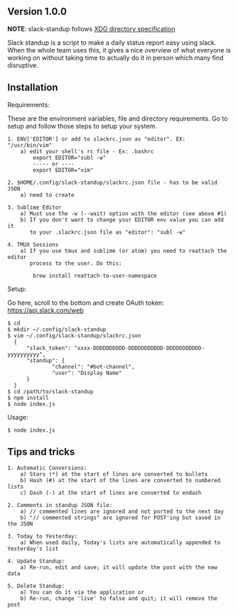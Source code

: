 Version 1.0.0
-------------

__NOTE__: slack-standup follows [XDG directory
specification](http://standards.freedesktop.org/basedir-spec/basedir-spec-latest.html)

Slack standup is a script to make a daily status report easy using slack. When
the whole team uses this, it gives a nice overview of what everyone is working
on without taking time to actually do it in person which many find disruptive.


Installation
------------

Requirements:

These are the environment variables, file and directory requirements. Go to setup and follow those
steps to setup your system.

    1. ENV['EDITOR'] or add to slackrc.json as "editor". EX: "/usr/bin/vim"
        a) edit your shell's rc file - Ex: .bashrc
            export EDITOR="subl -w"
            ----- or ----
            export EDITOR="vim"

    2. $HOME/.config/slack-standup/slackrc.json file - has to be valid JSON
        a) need to create

    3. Sublime Editor
        a) Must use the -w (--wait) option with the editor (see above #1)
        b) If you don't want to change your EDITOR env value you can add it
           to your .slackrc.json file as "editor": "subl -w"

    4. TMUX Sessions
        a) If you use tmux and sublime (or atom) you need to reattach the editor
           process to the user. Do this:

            brew install reattach-to-user-namespace


Setup:

Go here, scroll to the bottom and create OAuth token:
https://api.slack.com/web

    $ cd
    $ mkdir ~/.config/slack-standup
    $ vim ~/.config/slack-standup/slackrc.json
      {
          "slack_token": "xxxx-DDDDDDDDDD-DDDDDDDDDDD-DDDDDDDDDDD-yyyyyyyyyy",
          "standup": {
                  "channel": "#bot-channel",
                  "user": "Display Name"
          }
      }
    $ cd /path/to/slack-standup
    $ npm install
    $ node index.js


Usage:

    $ node index.js


Tips and tricks
---------------

    1. Automatic Conversions:
        a) Stars (*) at the start of lines are converted to bullets
        b) Hash (#) at the start of the lines are converted to numbered lists
        c) Dash (-) at the start of lines are converted to endash

    2. Comments in standup JSON file:
        a) // commented lines are ignored and not ported to the next day
        b) "// commented strings" are ignored for POST'ing but saved in the JSON

    3. Today to Yesterday:
        a) When used daily, Today's lists are automatically appended to Yesterday's list

    4. Update Standup:
        a) Re-run, edit and save; it will update the post with the new data

    5. Delete Standup:
        a) You can do it via the application or
        b) Re-run, change 'live' to false and quit; it will remove the post
